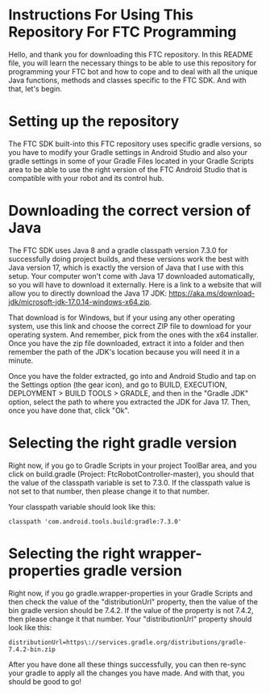 
# Instructions For Using This Repository For FTC Programming

Hello, and thank you for downloading this FTC repository. In this README file, you will learn the necessary things to be able to use 
this repository for programming your FTC bot and how to cope and to deal with all the unique Java functions, methods and classes specific to the
FTC SDK. And with that, let's begin.

# Setting up the repository

The FTC SDK built-into this FTC repository uses specific gradle versions, so you have to modify your Gradle settings in Android Studio and also
your gradle settings in some of your Gradle Files located in your Gradle Scripts area to be able to use the right version of the FTC Android Studio that
is compatible with your robot and its control hub.

# Downloading the correct version of Java

The FTC SDK uses Java 8 and a gradle classpath version 7.3.0 for successfully doing project builds, and these versions work the best with Java version 17,
which is exactly the version of Java that I use with this setup. Your computer won't come with Java 17 downloaded automatically, so you will have to 
download it externally. Here is a link to a website that will allow you to directly download the Java 17 JDK: https://aka.ms/download-jdk/microsoft-jdk-17.0.14-windows-x64.zip.

That download is for Windows, but if your using any other operating system, use this link and choose the correct ZIP file to download for your operating
system. And remember, pick from the ones with the x64 installer. Once you have the zip file downloaded, extract it into a folder and then remember the path
of the JDK's location because you will need it in a minute.

Once you have the folder extracted, go into and Android Studio and tap on the Settings option (the gear icon), and go to 
BUILD, EXECUTION, DEPLOYMENT > BUILD TOOLS > GRADLE, and then in the "Gradle JDK" option, select the path to where you extracted the JDK for Java 17.
Then, once you have done that, click "Ok".

# Selecting the right gradle version

Right now, if you go to Gradle Scripts in your project ToolBar area, and you click on build.gradle (Project: FtcRobotController-master), you should that the 
value of the classpath variable is set to 7.3.0. If the classpath value is not set to that number, then please change it to that number.

Your classpath variable should look like this:

`classpath 'com.android.tools.build:gradle:7.3.0'`

# Selecting the right wrapper-properties gradle version

Right now, if you go gradle.wrapper-properties in your Gradle Scripts and then check the value of the "distributionUrl" property, then the value of the bin
gradle version should be 7.4.2. If the value of the property is not 7.4.2, then please change it that number. Your "distributionUrl" property should
look like this:

`distributionUrl=https\://services.gradle.org/distributions/gradle-7.4.2-bin.zip`

After you have done all these things successfully, you can then re-sync your gradle to apply all the changes you have made. And with that, you should be good
to go!




